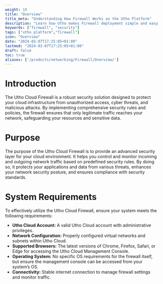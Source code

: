 ```yaml
---
weight: 10
title: "Overview"
title_meta: "Understanding How Firewall Works on the Utho Platform"
description: "Learn how Utho makes Firewall deployment simple and easy so you easily anticipate your cloud infrastructure costs"
keywords: ["firewall", "security"]
tags: ["utho platform","firewall"]
icon: "Overview"
date: "2024-03-07T17:25:05+01:00"
lastmod: "2024-03-07T17:25:05+01:00"
draft: false
toc: true
aliases: ['/products/networking/Firewall/Overview/']
---
```


<!-- # Overview -->

# Introduction
The Utho Cloud Firewall is a robust security solution designed to protect your cloud infrastructure from unauthorized access, cyber threats, and malicious attacks. By implementing comprehensive security rules and policies, the firewall ensures that only legitimate traffic reaches your network, safeguarding your resources and sensitive data.

# Purpose
The purpose of the Utho Cloud Firewall is to provide an advanced security layer for your cloud environment. It helps you control and monitor incoming and outgoing network traffic based on predefined security rules. By doing so, it protects your applications and data from various threats, enhances your network security posture, and ensures compliance with security standards.

# System Requirements
To effectively utilize the Utho Cloud Firewall, ensure your system meets the following requirements:
- **Utho Cloud Account:** A valid Utho Cloud account with administrative privileges.
- **Network Configuration:** Properly configured virtual networks and subnets within Utho Cloud.
- **Supported Browsers:** The latest versions of Chrome, Firefox, Safari, or Edge for accessing the Utho Cloud Management Console.
- **Operating System:** No specific OS requirements for the firewall itself, but ensure the management console can be accessed from your system’s OS.
- **Connectivity:** Stable internet connection to manage firewall settings and monitor traffic.
